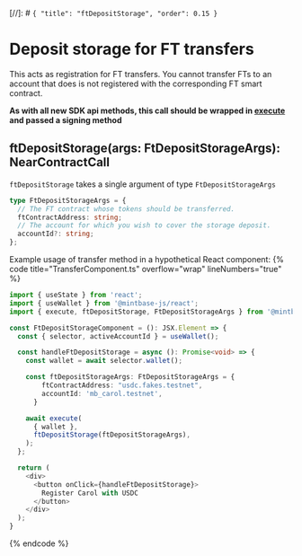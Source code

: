 [//]: # `{ "title": "ftDepositStorage", "order": 0.15 }`

# Deposit storage for FT transfers

This acts as registration for FT transfers. You cannot transfer FTs to an account that does is not registered with the corresponding FT smart contract.

**As with all new SDK api methods, this call should be wrapped in [execute](../#execute) and passed a signing method**

## ftDepositStorage(args: FtDepositStorageArgs): NearContractCall

`ftDepositStorage` takes a single argument of type `FtDepositStorageArgs`

```typescript
type FtDepositStorageArgs = {
  // The FT contract whose tokens should be transferred.
  ftContractAddress: string;
  // The account for which you wish to cover the storage deposit.
  accountId?: string;
};
```

Example usage of transfer method in a hypothetical React component:
{% code title="TransferComponent.ts" overflow="wrap" lineNumbers="true" %}

```typescript
import { useState } from 'react';
import { useWallet } from '@mintbase-js/react';
import { execute, ftDepositStorage, FtDepositStorageArgs } from '@mintbase-js/sdk';

const FtDepositStorageComponent = (): JSX.Element => {
  const { selector, activeAccountId } = useWallet();

  const handleFtDepositStorage = async (): Promise<void> => {
    const wallet = await selector.wallet();

    const ftDepositStorageArgs: FtDepositStorageArgs = {
        ftContractAddress: "usdc.fakes.testnet",
        accountId: 'mb_carol.testnet',
      }

    await execute(
      { wallet },
      ftDepositStorage(ftDepositStorageArgs),
    );
  };

  return (
    <div>
      <button onClick={handleFtDepositStorage}>
        Register Carol with USDC
      </button>
    </div>
  );
}

```
{% endcode %}
